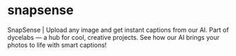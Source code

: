 # snapsense
SnapSense | Upload any image and get instant captions from our AI. Part of dycelabs — a hub for cool, creative projects. See how our AI brings your photos to life with smart captions!
